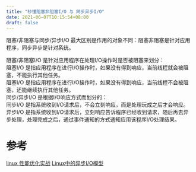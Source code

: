 ```yaml
---
title: "秒懂阻塞非阻塞I/O 与 同步异步I/O"
date: 2021-06-07T10:15:54+08:00
draft: false
---
```

阻塞/非阻塞与同步/异步I/O 最大区别是作用的对象不同：阻塞非阻塞是针对应用程序，同步异步是针对系统。  
  
阻塞/非阻塞I/O 是针对应用程序在处理I/O操作时是否被阻塞来划分：    
阻塞I/O 是指应用程序在进行I/O操作时，如果没有得到响应，当前线程就会被阻塞，不能执行其他任务。  
阻塞I/O 是指应用程序在进行I/O操作时，如果没有得到响应，当前线程不会被阻塞，还能继续执行其他任务。  
同步/异步I/O 是根据I/O响应方式而划分的：  
同步I/O 是指系统收到I/O请求后，不会立刻响应，而是处理玩成之后才会响应。  
异步I/O 是指系统收到I/O请求后，立刻响应告诉程序已经收到请求，随后再去异步处理，处理完成之后，通过事件通知的方式通知应用该程序I/O处理结果。    



# 参考
[linux 性能优化实战](https://time.geekbang.org/column/article/79734)
[Linux中的异步I/O模型](http://cxd2014.github.io/2018/12/09/aio/)  